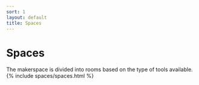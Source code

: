 ```yaml
---
sort: 1
layout: default
title: Spaces
---
```

# Spaces
The makerspace is divided into rooms based on the type of tools available.
{% include spaces/spaces.html %}